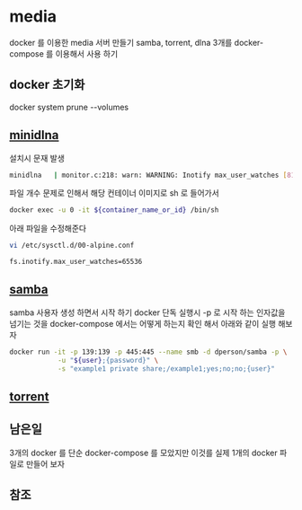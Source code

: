 # media

docker 를 이용한 media 서버 만들기
samba, torrent, dlna 3개를 docker-compose 를 이용해서 사용 하기

## docker 초기화

docker system prune --volumes

## [minidlna](https://github.com/vladgh/docker_base_images/tree/master/minidlna)

설치시 문재 발생

```bash
minidlna   | monitor.c:218: warn: WARNING: Inotify max_user_watches [8192] is low or close to the number of used watches [3] and I do not have permission to increase this limit.  Please do so manually by writing a higher value into /proc/sys/fs/inotify/max_user_watches.
```

파일 개수 문제로 인해서 해당 컨테이너 이미지로 sh 로 들어가서

```bash
docker exec -u 0 -it ${container_name_or_id} /bin/sh
```

아래 파일을 수정해준다

```bash
vi /etc/sysctl.d/00-alpine.conf

fs.inotify.max_user_watches=65536
```

## [samba](https://github.com/dperson/samba)

samba 사용자 생성 하면서 시작 하기
docker 단독 실행시 -p 로 시작 하는 인자값을 넘기는 것을 docker-compose 에서는 어떻게 하는지 확인 해서 아래와 같이 실행 해보자

```bash
docker run -it -p 139:139 -p 445:445 --name smb -d dperson/samba -p \
            -u "${user};{password}" \
            -s "example1 private share;/example1;yes;no;no;{user}"
```

## [torrent](https://github.com/mondediefr/docker-rutorrent)

## 남은일

3개의 docker 를 단순 docker-compose 를 모았지만 이것를 실제 1개의 docker 파일로 만들어 보자

## 참조
